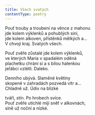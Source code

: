 ```yaml
---
title: Všech svatých
contentType: poetry
---
```


<section>

Pouť trouby a troubení na věnce z mahonu  
jde kolem výklenků a pohublých síní,  
jde kolem alkoven, přístěnků mělkých a…  
V chvoji kraj. Svatých všech.

Pouť zvěře zůstalé jde kolem výklenků,  
ve kterých Maria v spadalém oděná  
plachetku chrání si a s bílou halenkou  
jeřábci vzlétli. Daleko.

Denního ubývá. Slaměné květiny  
skopené v zahradách pozvedá vítr a…  
Chladně už. Údiv na blízké

tváři, stín. Po hrobech svíce.  
Pouť zvěře utichlé míjí sněť v alkovnách,  
síně už noční a nízké.

</section>

